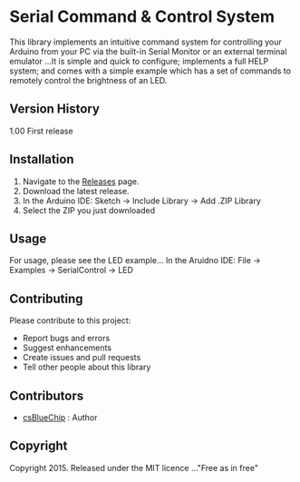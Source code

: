 # Serial Command & Control System
This library implements an intuitive command system for controlling your Arduino from your PC via the built-in Serial Monitor or an external terminal emulator ...It is simple and quick to configure; implements a full HELP system; and comes with a simple example which has a set of commands to remotely control the brightness of an LED.

## Version History
1.00 First release

## Installation
1. Navigate to the [Releases](https://github.com/csBlueChip/SerialControl/releases) page.
2. Download the latest release.
3. In the Arduino IDE:  Sketch -> Include Library -> Add .ZIP Library
4. Select the ZIP you just downloaded

## Usage
For usage, please see the LED example...
In the Aruidno IDE: File -> Examples -> SerialControl -> LED

## Contributing
Please contribute to this project:
- Report bugs and errors
- Suggest enhancements
- Create issues and pull requests
- Tell other people about this library

## Contributors
- [csBlueChip](https://github.com/csBlueChip) : Author

## Copyright
Copyright 2015.
Released under the MIT licence ..."Free as in free"

